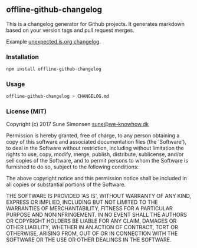 ## offline-github-changelog

This is a changelog generator for Github projects. It generates markdown based on your version tags and pull request merges.

Example [unexpected.js.org changelog](https://github.com/unexpectedjs/unexpected/blob/master/CHANGELOG.md).

### Installation

```sh
npm install offline-github-changelog
```

### Usage

```sh
offline-github-changelog > CHANGELOG.md
```

### License (MIT)

Copyright (c) 2017 Sune Simonsen <sune@we-knowhow.dk>

Permission is hereby granted, free of charge, to any person
obtaining a copy of this software and associated documentation
files (the 'Software'), to deal in the Software without
restriction, including without limitation the rights to use, copy,
modify, merge, publish, distribute, sublicense, and/or sell copies
of the Software, and to permit persons to whom the Software is
furnished to do so, subject to the following conditions:

The above copyright notice and this permission notice shall be
included in all copies or substantial portions of the Software.

THE SOFTWARE IS PROVIDED 'AS IS', WITHOUT WARRANTY OF ANY KIND,
EXPRESS OR IMPLIED, INCLUDING BUT NOT LIMITED TO THE WARRANTIES OF
MERCHANTABILITY, FITNESS FOR A PARTICULAR PURPOSE AND
NONINFRINGEMENT. IN NO EVENT SHALL THE AUTHORS OR COPYRIGHT HOLDERS
BE LIABLE FOR ANY CLAIM, DAMAGES OR OTHER LIABILITY, WHETHER IN AN
ACTION OF CONTRACT, TORT OR OTHERWISE, ARISING FROM, OUT OF OR IN
CONNECTION WITH THE SOFTWARE OR THE USE OR OTHER DEALINGS IN THE
SOFTWARE.
